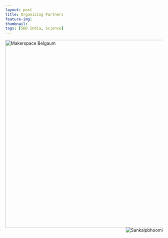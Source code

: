 ```yaml
---
layout: post
title: Organizing Partners
feature-img:
thumbnail:
tags: [SHD India, Science]
---
```


<img src="{{site.baseurl}}/assets/img/msblogo.jpg" alt="Makerspace Belgaum" style="float: left; margin-right: width:500px;height:600px;"/>
<img src="{{site.baseurl}}/assets/img/sankalpbhoomi.jpg"
     alt="Sankalpbhoomi"
     style="float: right; margin-left: px;"/>
